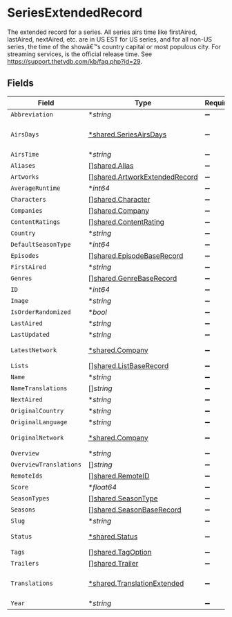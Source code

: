 # SeriesExtendedRecord

The extended record for a series. All series airs time like firstAired, lastAired, nextAired, etc. are in US EST for US series, and for all non-US series, the time of the showâ€™s country capital or most populous city. For streaming services, is the official release time. See https://support.thetvdb.com/kb/faq.php?id=29.


## Fields

| Field                                                                          | Type                                                                           | Required                                                                       | Description                                                                    |
| ------------------------------------------------------------------------------ | ------------------------------------------------------------------------------ | ------------------------------------------------------------------------------ | ------------------------------------------------------------------------------ |
| `Abbreviation`                                                                 | **string*                                                                      | :heavy_minus_sign:                                                             | N/A                                                                            |
| `AirsDays`                                                                     | [*shared.SeriesAirsDays](../../models/shared/seriesairsdays.md)                | :heavy_minus_sign:                                                             | A series airs day record                                                       |
| `AirsTime`                                                                     | **string*                                                                      | :heavy_minus_sign:                                                             | N/A                                                                            |
| `Aliases`                                                                      | [][shared.Alias](../../models/shared/alias.md)                                 | :heavy_minus_sign:                                                             | N/A                                                                            |
| `Artworks`                                                                     | [][shared.ArtworkExtendedRecord](../../models/shared/artworkextendedrecord.md) | :heavy_minus_sign:                                                             | N/A                                                                            |
| `AverageRuntime`                                                               | **int64*                                                                       | :heavy_minus_sign:                                                             | N/A                                                                            |
| `Characters`                                                                   | [][shared.Character](../../models/shared/character.md)                         | :heavy_minus_sign:                                                             | N/A                                                                            |
| `Companies`                                                                    | [][shared.Company](../../models/shared/company.md)                             | :heavy_minus_sign:                                                             | N/A                                                                            |
| `ContentRatings`                                                               | [][shared.ContentRating](../../models/shared/contentrating.md)                 | :heavy_minus_sign:                                                             | N/A                                                                            |
| `Country`                                                                      | **string*                                                                      | :heavy_minus_sign:                                                             | N/A                                                                            |
| `DefaultSeasonType`                                                            | **int64*                                                                       | :heavy_minus_sign:                                                             | N/A                                                                            |
| `Episodes`                                                                     | [][shared.EpisodeBaseRecord](../../models/shared/episodebaserecord.md)         | :heavy_minus_sign:                                                             | N/A                                                                            |
| `FirstAired`                                                                   | **string*                                                                      | :heavy_minus_sign:                                                             | N/A                                                                            |
| `Genres`                                                                       | [][shared.GenreBaseRecord](../../models/shared/genrebaserecord.md)             | :heavy_minus_sign:                                                             | N/A                                                                            |
| `ID`                                                                           | **int64*                                                                       | :heavy_minus_sign:                                                             | N/A                                                                            |
| `Image`                                                                        | **string*                                                                      | :heavy_minus_sign:                                                             | N/A                                                                            |
| `IsOrderRandomized`                                                            | **bool*                                                                        | :heavy_minus_sign:                                                             | N/A                                                                            |
| `LastAired`                                                                    | **string*                                                                      | :heavy_minus_sign:                                                             | N/A                                                                            |
| `LastUpdated`                                                                  | **string*                                                                      | :heavy_minus_sign:                                                             | N/A                                                                            |
| `LatestNetwork`                                                                | [*shared.Company](../../models/shared/company.md)                              | :heavy_minus_sign:                                                             | A company record                                                               |
| `Lists`                                                                        | [][shared.ListBaseRecord](../../models/shared/listbaserecord.md)               | :heavy_minus_sign:                                                             | N/A                                                                            |
| `Name`                                                                         | **string*                                                                      | :heavy_minus_sign:                                                             | N/A                                                                            |
| `NameTranslations`                                                             | []*string*                                                                     | :heavy_minus_sign:                                                             | N/A                                                                            |
| `NextAired`                                                                    | **string*                                                                      | :heavy_minus_sign:                                                             | N/A                                                                            |
| `OriginalCountry`                                                              | **string*                                                                      | :heavy_minus_sign:                                                             | N/A                                                                            |
| `OriginalLanguage`                                                             | **string*                                                                      | :heavy_minus_sign:                                                             | N/A                                                                            |
| `OriginalNetwork`                                                              | [*shared.Company](../../models/shared/company.md)                              | :heavy_minus_sign:                                                             | A company record                                                               |
| `Overview`                                                                     | **string*                                                                      | :heavy_minus_sign:                                                             | N/A                                                                            |
| `OverviewTranslations`                                                         | []*string*                                                                     | :heavy_minus_sign:                                                             | N/A                                                                            |
| `RemoteIds`                                                                    | [][shared.RemoteID](../../models/shared/remoteid.md)                           | :heavy_minus_sign:                                                             | N/A                                                                            |
| `Score`                                                                        | **float64*                                                                     | :heavy_minus_sign:                                                             | N/A                                                                            |
| `SeasonTypes`                                                                  | [][shared.SeasonType](../../models/shared/seasontype.md)                       | :heavy_minus_sign:                                                             | N/A                                                                            |
| `Seasons`                                                                      | [][shared.SeasonBaseRecord](../../models/shared/seasonbaserecord.md)           | :heavy_minus_sign:                                                             | N/A                                                                            |
| `Slug`                                                                         | **string*                                                                      | :heavy_minus_sign:                                                             | N/A                                                                            |
| `Status`                                                                       | [*shared.Status](../../models/shared/status.md)                                | :heavy_minus_sign:                                                             | status record                                                                  |
| `Tags`                                                                         | [][shared.TagOption](../../models/shared/tagoption.md)                         | :heavy_minus_sign:                                                             | N/A                                                                            |
| `Trailers`                                                                     | [][shared.Trailer](../../models/shared/trailer.md)                             | :heavy_minus_sign:                                                             | N/A                                                                            |
| `Translations`                                                                 | [*shared.TranslationExtended](../../models/shared/translationextended.md)      | :heavy_minus_sign:                                                             | translation extended record                                                    |
| `Year`                                                                         | **string*                                                                      | :heavy_minus_sign:                                                             | N/A                                                                            |